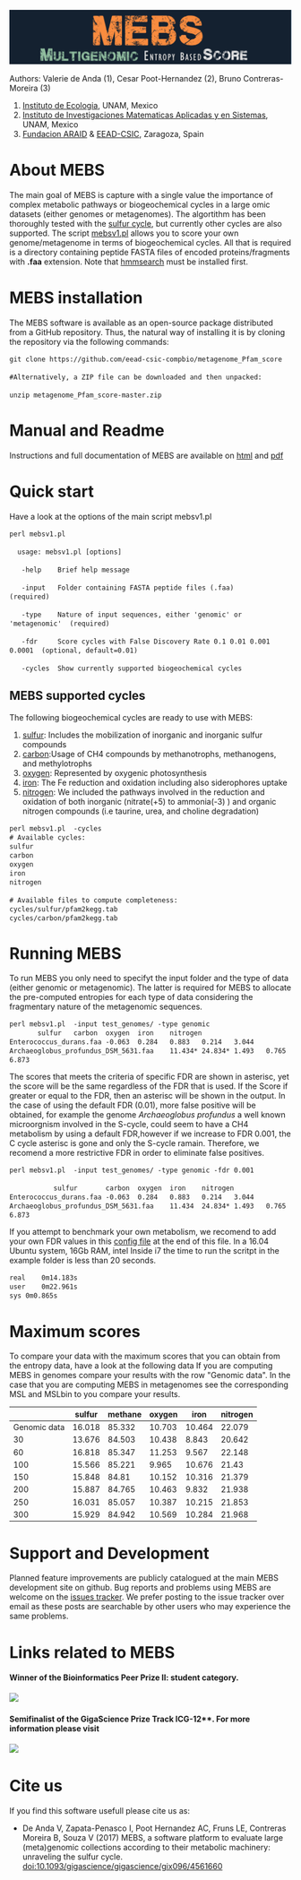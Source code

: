 ![MEBS](./images/MEBS.png) 

Authors: Valerie de Anda (1), Cesar Poot-Hernandez (2), Bruno Contreras-Moreira (3)

1. [Instituto de Ecologia](http://web.ecologia.unam.mx), UNAM, Mexico
2. [Instituto de Investigaciones Matematicas Aplicadas y en Sistemas](http://www.iimas.unam.mx), UNAM, Mexico
3. [Fundacion ARAID](http://www.araid.es) & [EEAD-CSIC](http://www.eead.csic.es), Zaragoza, Spain


# About MEBS

The main goal of MEBS is capture with a single value  the importance of complex metabolic pathways or biogeochemical cycles in a large omic datasets (either genomes or metagenomes). The algortithm has been thoroughly tested with the [sulfur cycle](https://academic.oup.com/gigascience/article/6/11/1/4561660), but currently other cycles are also supported. The script [mebsv1.pl](./mebsv1.pl) allows you to score your  own genome/metagenome in terms of biogeochemical cycles. 
All that is required is a directory containing peptide FASTA files of encoded proteins/fragments with **.faa** extension.
Note that [hmmsearch](http://hmmer.org/download.html) must be installed first.

# MEBS installation 

The MEBS software is available as an open-source package distributed from a GitHub repository. Thus,
the natural way of installing it is by cloning the repository via the following commands:

```
git clone https://github.com/eead-csic-compbio/metagenome_Pfam_score

#Alternatively, a ZIP file can be downloaded and then unpacked:

unzip metagenome_Pfam_score-master.zip
```


# Manual and Readme 

Instructions and full documentation of MEBS are available on [html](https://eead-csic-compbio.github.io/metagenome_Pfam_score/READMEv1.html) and [pdf](https://eead-csic-compbio.github.io/metagenome_Pfam_score/manual.v1.pdf)


# Quick start  
Have a look at the options of the main script mebsv1.pl


```
perl mebsv1.pl

  usage: mebsv1.pl [options] 

   -help    Brief help message
   
   -input   Folder containing FASTA peptide files (.faa)                  (required)

   -type    Nature of input sequences, either 'genomic' or 'metagenomic'  (required)

   -fdr     Score cycles with False Discovery Rate 0.1 0.01 0.001 0.0001  (optional, default=0.01)

   -cycles  Show currently supported biogeochemical cycles
```

## MEBS supported cycles

 The following biogeochemical cycles  are ready to use with MEBS:
 
1. [sulfur](./cycles/sulfur): Includes the  mobilization of inorganic and inorganic sulfur compounds
2. [carbon](./cycles/carbon):Usage of CH4 compounds  by methanotrophs, methanogens, and methylotrophs
3. [oxygen](./cles/oxygen): Represented by oxygenic photosynthesis
4. [iron](./cycles/iron): The Fe reduction and oxidation including also  siderophores uptake
5. [nitrogen](./cycles/nitrogen): We included the pathways involved in the reduction and oxidation of both inorganic (nitrate(+5) to ammonia(-3) ) and organic nitrogen compounds (i.e taurine, urea, and choline degradation)


```
perl mebsv1.pl  -cycles 
# Available cycles:
sulfur
carbon
oxygen
iron
nitrogen

# Available files to compute completeness:
cycles/sulfur/pfam2kegg.tab
cycles/carbon/pfam2kegg.tab
```

# Running MEBS   

To run MEBS you only need to specifyt the input folder and the  type of data  (either genomic or metagenomic). The latter is  required for MEBS to allocate the  pre-computed entropies  for each type of data considering the fragmentary nature of the metagenomic sequences. 


```
perl mebsv1.pl  -input test_genomes/ -type genomic 
	   sulfur	carbon	oxygen	iron	nitrogen
Enterococcus_durans.faa	-0.063	0.284	0.883	0.214	3.044
Archaeoglobus_profundus_DSM_5631.faa	11.434*	24.834*	1.493	0.765	6.873
```

The scores that meets the criteria of specific  FDR  are shown in asterisc, yet the score will be the same regardless of the FDR that is used. If the Score if greater or equal to the FDR, then an asterisc  will be shown in the output. In the case of using the  default FDR (0.01), more false positive will be obtained, for example the genome *Archaeoglobus profundus* a well known microorgnism involved in the S-cycle, could seem to have a CH4 metabolism by using a default FDR,however if we increase to FDR 0.001, the C cycle asterisc is gone and only the  S-cycle ramain. Therefore,  we recomend a more restrictive FDR in order to eliminate false positives.


```
perl mebsv1.pl  -input test_genomes/ -type genomic -fdr 0.001

           sulfur       carbon  oxygen  iron    nitrogen
Enterococcus_durans.faa -0.063  0.284   0.883   0.214   3.044
Archaeoglobus_profundus_DSM_5631.faa    11.434	24.834* 1.493   0.765   6.873
```  

If you attempt to benchmark your own metabolism, we recomend to add your own FDR values in this [config file](./config.txt) at the end of this file. 
In a 16.04 Ubuntu system, 16Gb RAM, intel Inside i7 the time to run the scritpt  in the example folder is less than 20 seconds. 

```
real	0m14.183s
user	0m22.961s
sys	0m0.865s
```

# Maximum scores 

To compare your data with the maximum  scores that you can obtain from the entropy data, have a look at the following data
If you are computing MEBS in genomes compare your results with the row "Genomic data". In the case that you are computing MEBS in metagenomes see the corresponding MSL and MSLbin to you compare your results. 


|      | sulfur | methane | oxygen | iron   | nitrogen |
|------|--------|---------|--------|--------|----------|
| Genomic data | 16.018 | 85.332  | 10.703 | 10.464 | 22.079   |
| 30   | 13.676 | 84.503  | 10.438 | 8.843  | 20.642   |
| 60   | 16.818 | 85.347  | 11.253 | 9.567  | 22.148   |
| 100  | 15.566 | 85.221  | 9.965  | 10.676 | 21.43    |
| 150  | 15.848 | 84.81   | 10.152 | 10.316 | 21.379   |
| 200  | 15.887 | 84.765  | 10.463 | 9.832  | 21.938   |
| 250  | 16.031 | 85.057  | 10.387 | 10.215 | 21.853   |
| 300  | 15.929 | 84.942  | 10.569 | 10.284 | 21.968   |



# Support and Development

Planned feature improvements are publicly catalogued at the main MEBS development site on github. Bug reports and problems using MEBS  are welcome on the [issues tracker](https://github.com/eead-csic-compbio/metagenome_Pfam_score/issues). We prefer posting to the issue tracker over email as these posts are searchable by other users who may experience the same problems.


# Links related to MEBS 

#### Winner of the Bioinformatics Peer Prize II: student category. 

[<img  src="https://eead-csic-compbio.github.io/metagenome_Pfam_score//images/thinkable.png">](https://the-bioinformatics-peer-prize-ii.thinkable.org)


#### Semifinalist of the GigaScience Prize Track ICG-12**. For more information please visit 

[<img  src="https://eead-csic-compbio.github.io/metagenome_Pfam_score/images/china.png">](https://academic.oup.com/gigascience/pages/prize_track)

  
  
# Cite us
If you find this software usefull please cite us as: 

+ De Anda V, Zapata-Penasco I, Poot Hernandez AC, Fruns LE, Contreras Moreira B, Souza V (2017) MEBS, a software platform to evaluate large (meta)genomic collections according to their metabolic machinery: unraveling the sulfur cycle. [doi:10.1093/gigascience/gigascience/gix096/4561660](https://academic.oup.com/gigascience/advance-article/doi/10.1093/gigascience/gix096/4561660)
<!--[doi:10.1101/191288 ](https://www.biorxiv.org/content/early/2017/09/20/191288)-->






